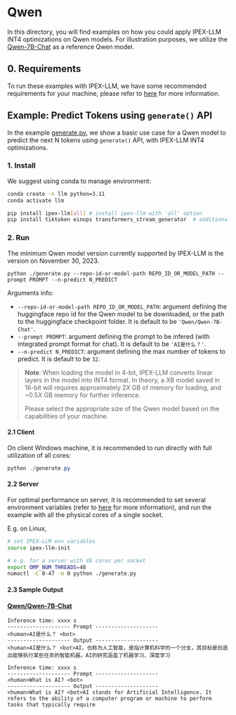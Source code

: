 # Qwen

In this directory, you will find examples on how you could apply IPEX-LLM INT4 optimizations on Qwen models. For illustration purposes, we utilize the [Qwen-7B-Chat](https://huggingface.co/Qwen/Qwen-7B-Chat) as a reference Qwen model.

## 0. Requirements

To run these examples with IPEX-LLM, we have some recommended requirements for your machine, please refer to [here](../README.md#recommended-requirements) for more information.

## Example: Predict Tokens using `generate()` API

In the example [generate.py](./generate.py), we show a basic use case for a Qwen model to predict the next N tokens using `generate()` API, with IPEX-LLM INT4 optimizations.

### 1. Install

We suggest using conda to manage environment:

```bash
conda create -n llm python=3.11
conda activate llm

pip install ipex-llm[all] # install ipex-llm with 'all' option
pip install tiktoken einops transformers_stream_generator  # additional package required for Qwen-7B-Chat to conduct generation
```

### 2. Run

The minimum Qwen model version currently supported by IPEX-LLM is the version on November 30, 2023.

```
python ./generate.py --repo-id-or-model-path REPO_ID_OR_MODEL_PATH --prompt PROMPT --n-predict N_PREDICT
```

Arguments info:

- `--repo-id-or-model-path REPO_ID_OR_MODEL_PATH`: argument defining the huggingface repo id for the Qwen model to be downloaded, or the path to the huggingface checkpoint folder. It is default to be `'Qwen/Qwen-7B-Chat'`.
- `--prompt PROMPT`: argument defining the prompt to be infered (with integrated prompt format for chat). It is default to be `'AI是什么？'`.
- `--n-predict N_PREDICT`: argument defining the max number of tokens to predict. It is default to be `32`.

> **Note**: When loading the model in 4-bit, IPEX-LLM converts linear layers in the model into INT4 format. In theory, a *X*B model saved in 16-bit will requires approximately 2*X* GB of memory for loading, and ~0.5*X* GB memory for further inference.
>
> Please select the appropriate size of the Qwen model based on the capabilities of your machine.

#### 2.1 Client

On client Windows machine, it is recommended to run directly with full utilization of all cores:

```powershell
python ./generate.py 
```

#### 2.2 Server

For optimal performance on server, it is recommended to set several environment variables (refer to [here](../README.md#best-known-configuration-on-linux) for more information), and run the example with all the physical cores of a single socket.

E.g. on Linux,

```bash
# set IPEX-LLM env variables
source ipex-llm-init

# e.g. for a server with 48 cores per socket
export OMP_NUM_THREADS=48
numactl -C 0-47 -m 0 python ./generate.py
```

#### 2.3 Sample Output

#### [Qwen/Qwen-7B-Chat](https://huggingface.co/Qwen/Qwen-7B-Chat)

```log
Inference time: xxxx s
-------------------- Prompt --------------------
<human>AI是什么？ <bot>
-------------------- Output --------------------
<human>AI是什么？ <bot>AI，也称为人工智能，是指计算机科学的一个分支，其目标是创造出能够执行某些任务的智能机器。AI的研究涵盖了机器学习、深度学习
```

```log
Inference time: xxxx s
-------------------- Prompt --------------------
<human>What is AI? <bot>
-------------------- Output --------------------
<human>What is AI? <bot>AI stands for Artificial Intelligence. It refers to the ability of a computer program or machine to perform tasks that typically require
```
